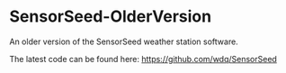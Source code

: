 # SensorSeed-OlderVersion
An older version of the SensorSeed weather station software.

The latest code can be found here: https://github.com/wdq/SensorSeed
